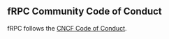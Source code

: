 ## fRPC Community Code of Conduct

fRPC follows the [CNCF Code of Conduct](https://github.com/cncf/foundation/blob/master/code-of-conduct.md).
